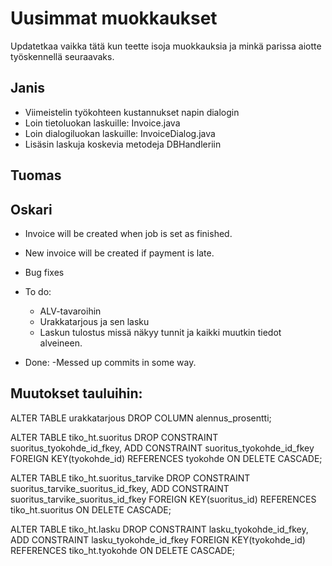 # Uusimmat muokkaukset

Updatetkaa vaikka tätä kun teette isoja muokkauksia ja minkä parissa aiotte työskennellä seuraavaks.

## Janis
- Viimeistelin työkohteen kustannukset napin dialogin
- Loin tietoluokan laskuille: Invoice.java
- Loin dialogiluokan laskuille: InvoiceDialog.java
- Lisäsin laskuja koskevia metodeja DBHandleriin
## Tuomas


## Oskari
- Invoice will be created when job is set as finished.
- New invoice will be created if payment is late.
- Bug fixes

- To do:
  - ALV-tavaroihin
   - Urakkatarjous ja sen lasku
   - Laskun tulostus missä näkyy tunnit ja kaikki muutkin tiedot alveineen.
   
- Done:
  -Messed up commits in some way.
   
Muutokset tauluihin:
---------------------
ALTER TABLE urakkatarjous DROP COLUMN alennus_prosentti;

ALTER TABLE tiko_ht.suoritus DROP CONSTRAINT suoritus_tyokohde_id_fkey, ADD CONSTRAINT suoritus_tyokohde_id_fkey FOREIGN KEY(tyokohde_id) REFERENCES tyokohde ON DELETE CASCADE;

ALTER TABLE tiko_ht.suoritus_tarvike DROP CONSTRAINT suoritus_tarvike_suoritus_id_fkey, ADD CONSTRAINT suoritus_tarvike_suoritus_id_fkey FOREIGN KEY(suoritus_id) REFERENCES tiko_ht.suoritus ON DELETE CASCADE;

ALTER TABLE tiko_ht.lasku DROP CONSTRAINT lasku_tyokohde_id_fkey, ADD CONSTRAINT lasku_tyokohde_id_fkey FOREIGN KEY(tyokohde_id) REFERENCES tiko_ht.tyokohde ON DELETE CASCADE;
